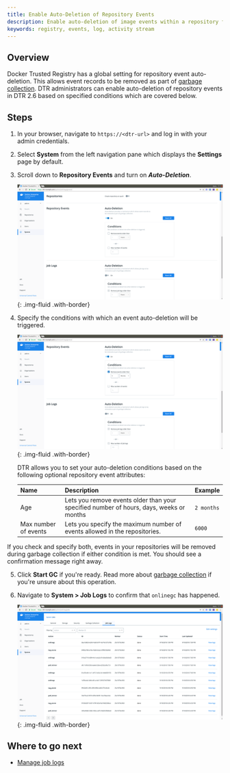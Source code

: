 ```yaml
---
title: Enable Auto-Deletion of Repository Events
description: Enable auto-deletion of image events within a repository for maintenance.
keywords: registry, events, log, activity stream
---
```


## Overview

Docker Trusted Registry has a global setting for repository event auto-deletion. This allows event records to be removed as part of [garbage collection](../admin/configure/garbage-collection.md). DTR administrators can enable auto-deletion of repository events in DTR 2.6 based on specified conditions which are covered below.

## Steps

1. In your browser, navigate to `https://<dtr-url>` and log in with your admin credentials.

2. Select **System** from the left navigation pane which displays the **Settings** page by default.

3. Scroll down to **Repository Events** and turn on ***Auto-Deletion***.

     ![](../../images/auto-delete-repo-events-0.png){: .img-fluid .with-border}

4. Specify the conditions with which an event auto-deletion will be triggered.

     ![](../../images/auto-delete-repo-events-1.png){: .img-fluid .with-border}

     DTR allows you to set your auto-deletion conditions based on the following optional repository event attributes:

     | Name            | Description                                        | Example           |
     |:----------------|:---------------------------------------------------| :----------------|
     | Age        | Lets you remove events older than your specified number of  hours, days, weeks or months| `2 months` |
     | Max number of events  | Lets you specify the maximum number of events allowed in the repositories.  | `6000` |

If you check and specify both, events in your repositories will be removed during garbage collection if either condition is met. You should see a confirmation message right away.

5. Click **Start GC** if you're ready. Read more about [garbage collection](../admin/configure/garbage-collection/#under-the-hood) if you're unsure about this operation.

6. Navigate to **System > Job Logs** to confirm that `onlinegc` has happened.

   ![](../../images/auto-delete-repo-events-2.png){: .img-fluid .with-border}

## Where to go next

- [Manage job logs](/ee/dtr/admin/manage-jobs/audit-jobs-via-ui/)

